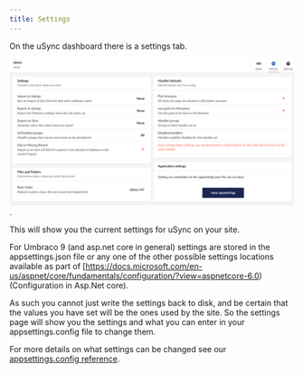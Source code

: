 ```yaml
---
title: Settings
---
```


On the uSync dashboard there is a settings tab. 

![settings](settings.png).

This will show you the current settings for uSync on your site. 

For Umbraco 9 (and asp.net core in general) settings are stored in the appsettings.json file or any one of the other possible settings locations available as part of [https://docs.microsoft.com/en-us/aspnet/core/fundamentals/configuration/?view=aspnetcore-6.0)(Configuration in Asp.Net core).

As such you cannot just write the settings back to disk, and be certain that the values you have set will be the ones used by the site. So the settings page will show you the settings and what you can enter in your appsettings.config file to change them. 

For more details on what settings can be changed see our [appsettings.config reference](../../reference/config).